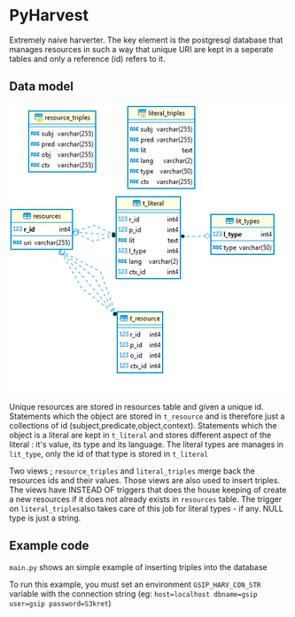 # PyHarvest
Extremely naive harverter.  The key element is the postgresql database that manages resources in such a way that unique URI are kept in a seperate tables and only a reference (id) refers to it.  


## Data model

![ER model](store_er.png)

Unique resources are stored in resources table and given a unique id.
Statements which the object are stored in `t_resource` and is therefore just a collections of id (subject,predicate,object,context).
Statements which the object is a literal are kept in `t_literal` and stores different aspect of the literal : it's value, its type and its language.
The literal types are manages in `lit_type`, only the id of that type is stored in `t_literal`

Two views ; `resource_triples` and `literal_triples` merge back the resources ids and their values.
Those views are also used to insert triples. The views have INSTEAD OF triggers that does the house keeping of create a new resources if it does not already exists in `resources` table.  The trigger on `literal_triples`also takes care of this job for literal types - if any. NULL type is just a string.
 
 ## Example code
 
 `main.py` shows an simple example of inserting triples into the database

To run this example, you must set an environment `GSIP_HARV_CON_STR` variable with the connection string (eg: `host=localhost dbname=gsip user=gsip password=S3kret`)


